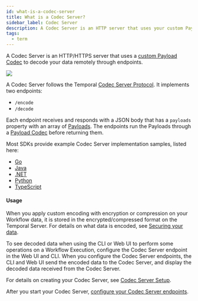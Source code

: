 ```yaml
---
id: what-is-a-codec-server
title: What is a Codec Server?
sidebar_label: Codec Server
description: A Codec Server is an HTTP server that uses your custom Payload Codec to encode and decode your data remotely through endpoints.
tags:
  - term
---
```


A Codec Server is an HTTP/HTTPS server that uses a [custom Payload Codec](/self-hosted/data-encryption) to decode your data remotely through endpoints.

![](/diagrams/tctl-diagram-codec-server.svg)

A Codec Server follows the Temporal [Codec Server Protocol](https://github.com/temporalio/samples-go/tree/main/codec-server#codec-server-protocol).
It implements two endpoints:

- `/encode`
- `/decode`

Each endpoint receives and responds with a JSON body that has a `payloads` property with an array of [Payloads](/concepts/what-is-a-payload).
The endpoints run the Payloads through a [Payload Codec](/concepts/what-is-a-data-converter#payload-codec) before returning them.

Most SDKs provide example Codec Server implementation samples, listed here:

- [Go](https://github.com/temporalio/samples-go/tree/main/codec-server)
- [Java](https://github.com/temporalio/sdk-java/tree/master/temporal-remote-data-encoder)
- [.NET](https://github.com/temporalio/samples-dotnet/tree/main/src/Encryption)
- [Python](https://github.com/temporalio/samples-python/blob/main/encryption/codec_server.py)
- [TypeScript](https://github.com/temporalio/samples-typescript/blob/main/encryption/src/codec-server.ts)

#### Usage

When you apply custom encoding with encryption or compression on your Workflow data, it is stored in the encrypted/compressed format on the Temporal Server. For details on what data is encoded, see [Securing your data](/self-hosted/data-encryption).

To see decoded data when using the CLI or Web UI to perform some operations on a Workflow Execution, configure the Codec Server endpoint in the Web UI and CLI.
When you configure the Codec Server endpoints, the CLI and Web UI send the encoded data to the Codec Server, and display the decoded data received from the Codec Server.

For details on creating your Codec Server, see [Codec Server Setup](/self-hosted/how-to-set-up-codec-server).

After you start your Codec Server, [configure your Codec Server endpoints](/self-hosted/how-to-set-up-codec-server#set-your-codec-server-endpoints-with-web-ui-and-cli).

<!-- You can set your Codec Server endpoints to encode data sent to the Temporal Server (see [Remote data encoding](/concepts/what-is-remote-data-encoding)).
However, before you use a Codec Server to encode your data, ensure that you consider all the security implications of running codecs remotely.
For example, codecs that perform encryption might need to be secured to prevent decryption by untrusted callers. -->
